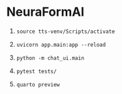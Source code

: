 # NeuraFormAI

<!-- Changes the tts-venv environment -->

1. `source tts-venv/Scripts/activate`

<!-- Starts the backend server -->

2. `uvicorn app.main:app --reload`

<!-- Launches the app -->

3. `python -m chat_ui.main`

<!-- Runs all Unit Tests -->

4. `pytest tests/`

<!-- Generates a Preview of the Walkthrough File -->

5. `quarto preview`
